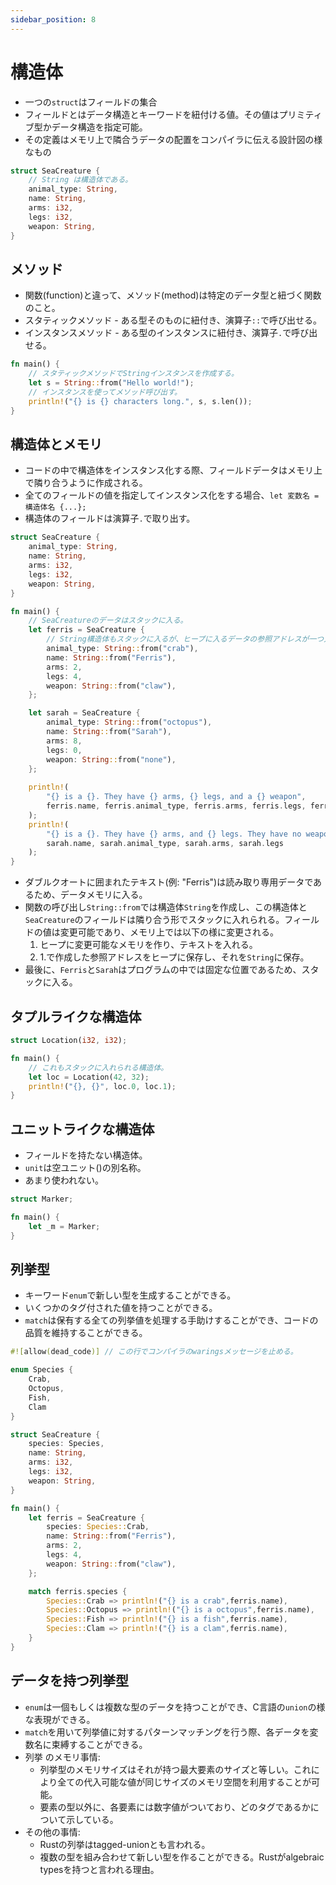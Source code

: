 ```yaml
---
sidebar_position: 8
---
```


# 構造体

- 一つの`struct`はフィールドの集合
- フィールドとはデータ構造とキーワードを紐付ける値。その値はプリミティブ型かデータ構造を指定可能。
- その定義はメモリ上で隣合うデータの配置をコンパイラに伝える設計図の様なもの

```rust
struct SeaCreature {
    // String は構造体である。
    animal_type: String,
    name: String,
    arms: i32,
    legs: i32,
    weapon: String,
}
```

## メソッド

- 関数(function)と違って、メソッド(method)は特定のデータ型と紐づく関数のこと。
- スタティックメソッド - ある型そのものに紐付き、演算子`::`で呼び出せる。
- インスタンスメソッド - ある型のインスタンスに紐付き、演算子`.`で呼び出せる。

```rust
fn main() {
    // スタティックメソッドでStringインスタンスを作成する。
    let s = String::from("Hello world!");
    // インスタンスを使ってメソッド呼び出す。
    println!("{} is {} characters long.", s, s.len());
}
```

## 構造体とメモリ

- コードの中で構造体をインスタンス化する際、フィールドデータはメモリ上で隣り合うように作成される。
- 全てのフィールドの値を指定してインスタンス化をする場合、`let 変数名 = 構造体名 {...};`
- 構造体のフィールドは演算子`.`で取り出す。

```rust
struct SeaCreature {
    animal_type: String,
    name: String,
    arms: i32,
    legs: i32,
    weapon: String,
}

fn main() {
    // SeaCreatureのデータはスタックに入る。
    let ferris = SeaCreature {
        // String構造体もスタックに入るが、ヒープに入るデータの参照アドレスが一つ入る。
        animal_type: String::from("crab"),
        name: String::from("Ferris"),
        arms: 2,
        legs: 4,
        weapon: String::from("claw"),
    };

    let sarah = SeaCreature {
        animal_type: String::from("octopus"),
        name: String::from("Sarah"),
        arms: 8,
        legs: 0,
        weapon: String::from("none"),
    };
    
    println!(
        "{} is a {}. They have {} arms, {} legs, and a {} weapon",
        ferris.name, ferris.animal_type, ferris.arms, ferris.legs, ferris.weapon
    );
    println!(
        "{} is a {}. They have {} arms, and {} legs. They have no weapon..",
        sarah.name, sarah.animal_type, sarah.arms, sarah.legs
    );
}
```

- ダブルクオートに囲まれたテキスト(例: "Ferris")は読み取り専用データであるため、データメモリに入る。
- 関数の呼び出し`String::from`では構造体`String`を作成し、この構造体と`SeaCreature`のフィールドは隣り合う形でスタックに入れられる。フィールドの値は変更可能であり、メモリ上では以下の様に変更される。
    1. ヒープに変更可能なメモリを作り、テキストを入れる。
    2. 1.で作成した参照アドレスをヒープに保存し、それを`String`に保存。
- 最後に、`Ferris`と`Sarah`はプログラムの中では固定な位置であるため、スタックに入る。

## タプルライクな構造体

```rust
struct Location(i32, i32);

fn main() {
    // これもスタックに入れられる構造体。
    let loc = Location(42, 32);
    println!("{}, {}", loc.0, loc.1);
}
```

## ユニットライクな構造体

- フィールドを持たない構造体。
- `unit`は空ユニット()の別名称。
- あまり使われない。

```rust
struct Marker;

fn main() {
    let _m = Marker;
}
```

## 列挙型

- キーワード`enum`で新しい型を生成することができる。
- いくつかのタグ付された値を持つことができる。
- `match`は保有する全ての列挙値を処理する手助けすることができ、コードの品質を維持することができる。

```rust
#![allow(dead_code)] // この行でコンパイラのwaringsメッセージを止める。

enum Species {
    Crab,
    Octopus,
    Fish,
    Clam
}

struct SeaCreature {
    species: Species,
    name: String,
    arms: i32,
    legs: i32,
    weapon: String,
}

fn main() {
    let ferris = SeaCreature {
        species: Species::Crab,
        name: String::from("Ferris"),
        arms: 2,
        legs: 4,
        weapon: String::from("claw"),
    };

    match ferris.species {
        Species::Crab => println!("{} is a crab",ferris.name),
        Species::Octopus => println!("{} is a octopus",ferris.name),
        Species::Fish => println!("{} is a fish",ferris.name),
        Species::Clam => println!("{} is a clam",ferris.name),
    }
}
```

## データを持つ列挙型

- `enum`は一個もしくは複数な型のデータを持つことができ、C言語の`union`の様な表現ができる。
- `match`を用いて列挙値に対するパターンマッチングを行う際、各データを変数名に束縛することができる。
- 列挙 のメモリ事情:
    - 列挙型のメモリサイズはそれが持つ最大要素のサイズと等しい。これにより全ての代入可能な値が同じサイズのメモリ空間を利用することが可能。
    - 要素の型以外に、各要素には数字値がついており、どのタグであるかについて示している。
- その他の事情:
    - Rustの列挙はtagged-unionとも言われる。
    - 複数の型を組み合わせて新しい型を作ることができる。Rustがalgebraic typesを持つと言われる理由。